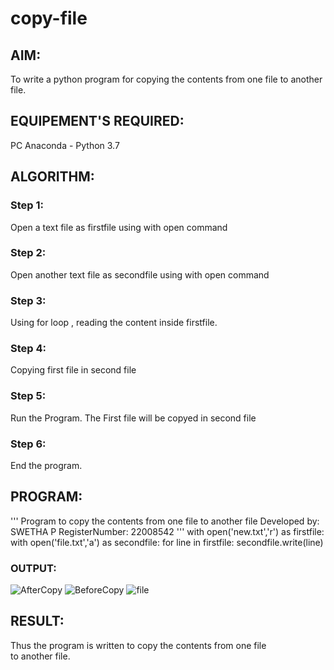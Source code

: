 # copy-file
## AIM:
To write a python program for copying the contents from one file to another file.

## EQUIPEMENT'S REQUIRED: 
PC
Anaconda - Python 3.7

## ALGORITHM: 
### Step 1:
Open a text file as firstfile using with open command

### Step 2: 
 Open another text file as secondfile using with open command
 
### Step 3: 
Using for loop , reading the content inside firstfile.

### Step 4:  
Copying first file in second file 

### Step 5: 
Run the Program. The First file will be copyed in second file

### Step 6: 
End the program.

## PROGRAM:

''' 
Program to copy the contents from one file to another file
Developed by: SWETHA P
RegisterNumber: 22008542
'''
with open('new.txt','r') as firstfile:
    with open('file.txt','a') as secondfile:
        for line in firstfile:
            secondfile.write(line)


### OUTPUT:
![AfterCopy](https://user-images.githubusercontent.com/119477975/214105415-bc357645-9f26-41c4-9ccd-7891b2dec183.png)
![BeforeCopy](https://user-images.githubusercontent.com/119477975/214105446-a045358c-a305-43e9-923a-0a7adcacd6bd.png)
![file](https://user-images.githubusercontent.com/119477975/214105506-bded885b-1b2b-4c99-b868-84de78af0f16.png)

## RESULT:
Thus the program is written to copy the contents from one file to another file.
